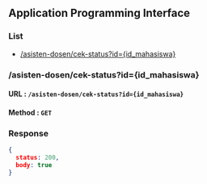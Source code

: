 ## Application Programming Interface

### List
* [/asisten-dosen/cek-status?id={id_mahasiswa}](#apicheckstatus)

### /asisten-dosen/cek-status?id={id_mahasiswa}
#### URL : `/asisten-dosen/cek-status?id={id_mahasiswa}`
#### Method : `GET`

### Response
```json
{
  status: 200,
  body: true
}
```
